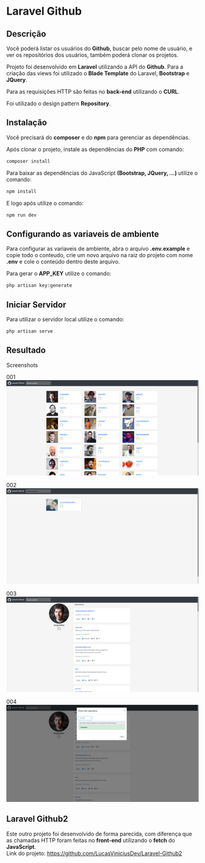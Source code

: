 Laravel Github
======

Descrição
------
Você poderá listar os usuários do **Github**, buscar pelo nome de usuário, e ver os repositórios dos usuários, também poderá clonar os projetos.

Projeto foi desenvolvido em **Laravel** utilizando a API do **Github**. Para a criação das views foi utilizado o **Blade Template** do Laravel, **Bootstrap** e **JQuery**.

Para as requisições HTTP são feitas no **back-end** utilizando o **CURL**. 

Foi utilizado o design pattern **Repository**.

Instalação
------
Você precisará do **composer** e do **npm** para gerenciar as dependências.

Após clonar o projeto, instale as dependências do **PHP** com comando:
```bash
composer install
```

Para baixar as dependências do JavaScript **(Bootstrap, JQuery, ...)** utilize o comando:
```bash
npm install
```

E logo após utilize o comando:
```bash
npm run dev
```

Configurando as variaveis de ambiente
------
Para configurar as variaveis de ambiente, abra o arquivo **.env.example** e copie todo o conteudo, crie um novo arquivo na raiz do projeto com nome **.env** e cole o conteúdo dentro deste arquivo.

Para gerar o **APP_KEY** utilize o comando:
```bash
php artisan key:generate
```

Iniciar Servidor
------
Para utilizar o servidor local utilize o comando:
```bash
php artisan serve
```

Resultado
------

Screenshots

001
![Alt text](https://github.com/LucasViniciusDev/Laravel-Github/blob/master/screenshots/001.PNG "001")

002
![Alt text](https://github.com/LucasViniciusDev/Laravel-Github/blob/master/screenshots/002.PNG "002")

003
![Alt text](https://github.com/LucasViniciusDev/Laravel-Github/blob/master/screenshots/003.PNG "003")

004
![Alt text](https://github.com/LucasViniciusDev/Laravel-Github/blob/master/screenshots/004.PNG "004")

Laravel Github2
------
Este outro projeto foi desenvolvido de forma parecida, com diferença que as chamadas HTTP foram feitas no **front-end** utilizando o **fetch** do **JavaScript**.<br>
Link do projeto: https://github.com/LucasViniciusDev/Laravel-Github2
